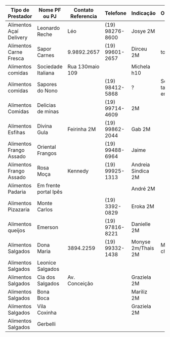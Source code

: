 | Tipo de Prestador        | Nome PF ou PJ         | Contato Referencia | Telefone        | Indicação          | Observ.          |
| -----------------------  | --------------------- | ------------------ | --------------- | ------------------ | ---------------- |
| Alimentos Açaí Delivery  | Leonardo Reche        | Léo                | (19) 98276-8600 | Josye 2M           |                  |
| Alimentos Carne Fresca   | Sapor Carnes          | 9.9892.2657        | (19) 99601-2657 | Dirceu 2M          | top              |
| Alimentos comidas        | Sociedade Italiana    | Rua 130maio 109    |                 | Michela h10        |                  |
| Alimentos comidas        | Sapores do Nono       |                    | (19) 98412-5868 | ?                  | Sem taxa entrega |
| Alimentos Comidas        | Delicias de minas     |                    | (19) 99714-4609 | 2M                 |                  |
| Alimentos Esfihas        | Divina Gula           | Feirinha 2M        | (19) 99862-2044 | Gab 2M             |                  |
| Alimentos Frango Assado  | Oriental Frangos      |                    | (19) 99488-6964 | Jaime              |                  |
| Alimentos Frango Assado  | Rosa Moça             | Kennedy            | (19) 99925-1313 | Andreia Sindica 2M |                  |
| Alimentos Padaria        | Em frente portal Ipês |                    |                 | André 2M           |                  |
| Alimentos Pizazaria      | Monte Carlos          |                    | (19) 3392-0829  | Eroka 2M           |                  |
| Alimentos queijos        | Emerson               |                    | (19) 97816-8221 | Danielle 2M        |                  |
| Alimentos Salgados       | Dona Maria            | 3894.2259          | (19) 99332-1438 | Monyse 2m/Thais 2M | Mini churro      |
| Alimentos Salgados       | Leonice Salgados      |                    |                 |                    |                  |
| Alimentos Salgados       | Cia dos Salgados      | Av. Conceição      |                 | Graziela 2M        |                  |
| Alimentos Salgados       | Bona Boca             |                    |                 | Mariliz 2M         |                  |
| Alimentos Salgados       | Vila Coxinha          |                    |                 | Graziela 2M        |                  |
| Alimentos Salgados       | Gerbelli              |                    |                 |                    |                  |